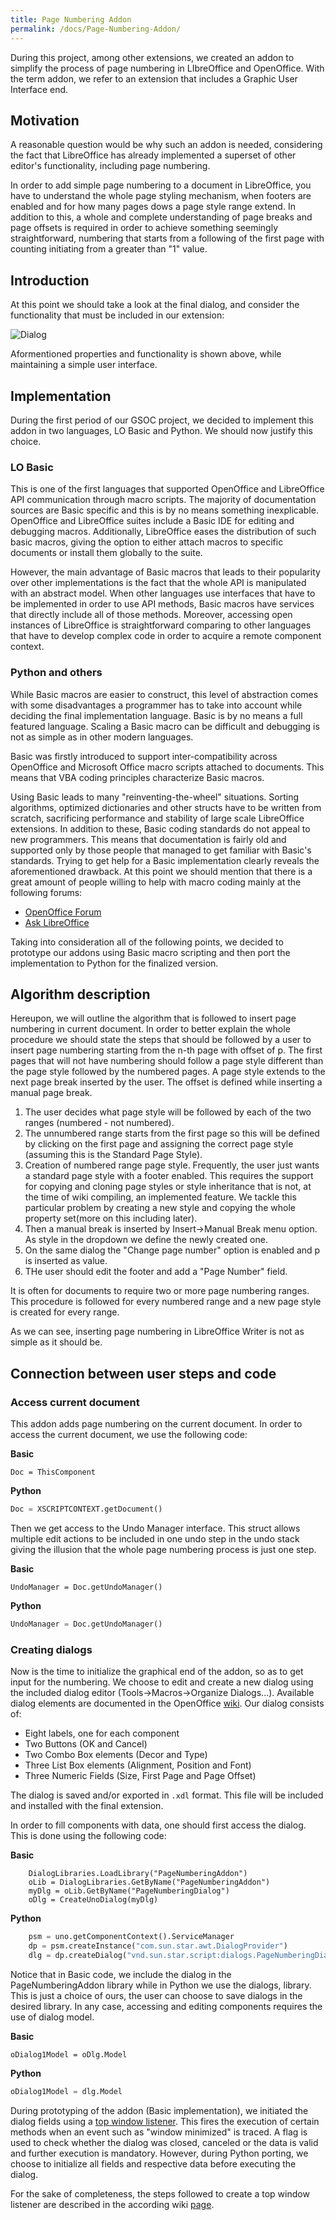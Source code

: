 ```yaml
---
title: Page Numbering Addon
permalink: /docs/Page-Numbering-Addon/
---
```


During this project, among other extensions, we created an addon to simplify the process of page numbering in LIbreOffice and OpenOffice. With the term addon, we refer to an extension that includes a Graphic User Interface end. 

## Motivation
A reasonable question would be why such an addon is needed, considering the fact that LibreOffice has already implemented a superset of other editor's functionality, including page numbering.


In order to add simple page numbering to a document in LibreOffice, you have to understand the whole page styling mechanism, when footers are enabled and for how many pages dows a page style range extend. In addition to this, a whole and complete understanding of page breaks and page offsets is required in order to achieve something seemingly straightforward, numbering that starts from a following of the first page with counting initiating from a greater than "1" value. 
## Introduction
At this point we should take a look at the final dialog, and consider the functionality that must be included in our extension:

![Dialog](https://i.imgur.com/mKqsgTs.png)   

Aformentioned properties and functionality is shown above, while maintaining a simple user interface.

## Implementation
During the first period of our GSOC project, we decided to implement this addon in two languages, LO Basic and Python. We should now justify this choice. 
### LO Basic
This is one of the first languages that supported OpenOffice and LibreOffice API communication through macro scripts. The majority of documentation sources are Basic specific and this is by no means something inexplicable. OpenOffice and LibreOffice suites include a Basic IDE for editing and debugging macros. Additionally, LibreOffice eases the distribution of such basic macros, giving the option to either attach macros to specific documents or install them globally to the suite.

However, the main advantage of Basic macros that leads to their popularity over other implementations is the fact that the whole API is manipulated with an abstract model. When other languages use interfaces that have to be implemented in order to use API methods, Basic macros have services that directly include all of those methods. Moreover, accessing open instances of LibreOffice is straightforward comparing to other languages that have to develop complex code in order to acquire a remote component context.
### Python and others
While Basic macros are easier to construct, this level of abstraction comes with some disadvantages a programmer has to take into account while deciding the final implementation language. Basic is by no means a full featured language. Scaling a Basic macro can be difficult and debugging is not as simple as in other modern languages.
 
Basic was firstly introduced to support inter-compatibility across OpenOffice and Microsoft Office macro scripts attached to documents. This means that VBA coding principles characterize Basic macros. 

Using Basic leads to many "reinventing-the-wheel" situations. Sorting algorithms, optimized dictionaries and other structs have to be written from scratch, sacrificing performance and stability of large scale LibreOffice extensions. 
In addition to these, Basic coding standards do not appeal to new programmers. This means that documentation is fairly old and supported only by those people that managed to get familiar with Basic's standards. Trying to get help for a Basic implementation clearly reveals the aforementioned drawback. At this point we should mention that there is a great amount of people willing to help with macro coding mainly at the following forums:
* [OpenOffice Forum](https://forum.openoffice.org/en/forum/)      
* [Ask LibreOffice](https://ask.libreoffice.org/en/questions/)     

Taking into consideration all of the following points, we decided to prototype our addons using Basic macro scripting and then port the implementation to Python for the finalized version.

## Algorithm description
Hereupon, we will outline the algorithm that is followed to insert page numbering in current document. In order to better explain the whole procedure we should state the steps that should be followed by a user to insert page numbering starting from the n-th page with offset of p.
The first pages that will not have numbering should follow a page style different than the page style followed by the numbered pages. A page style extends to the next page break inserted by the user. The offset is defined while inserting a manual page break.
1. The user decides what page style will be followed by each of the two ranges (numbered - not numbered). 
2. The unnumbered range starts from the first page so this will be defined by clicking on the first page and assigning the correct page style (assuming this is the Standard Page Style).
3. Creation of numbered range page style. Frequently, the user just wants a standard page style with a footer enabled. This requires the support for copying and cloning page styles or style inheritance that is not, at the time of wiki compiling, an implemented feature. We tackle this particular problem by creating a new style and copying the whole property set(more on this including later).
4. Then a manual break is inserted by Insert->Manual Break menu option. As style in the dropdown we define the newly created one.
5. On the same dialog the "Change page number" option is enabled and p is inserted as value.
6. THe user should edit the footer and add a "Page Number" field.

It is often for documents to require two or more page numbering ranges. This procedure is followed for every numbered range and a new page style is created for every range.

As we can see, inserting page numbering in LibreOffice Writer is not as simple as it should be.

## Connection between user steps and code
### Access current document
This addon adds page numbering on the current document. In order to access the current document, we use the following code:

**Basic**
```vba
Doc = ThisComponent
```
**Python**
```Python
Doc = XSCRIPTCONTEXT.getDocument()
```
Then we get access to the Undo Manager interface. This struct allows multiple edit actions to be included in one undo step in the undo stack giving the illusion that the whole page numbering process is just one step.

**Basic**
```vba
UndoManager = Doc.getUndoManager()
```
**Python**
```Python
UndoManager = Doc.getUndoManager()
```
### Creating dialogs
Now is the time to initialize the graphical end of the addon, so as to get input for the numbering. We choose to edit and create a new dialog using the included dialog editor (Tools->Macros->Organize Dialogs...). Available dialog elements are documented in the OpenOffice [wiki](https://wiki.openoffice.org/wiki/Documentation/BASIC_Guide/Control_Elements). 
Our dialog consists of: 
* Eight labels, one for each component
* Two Buttons (OK and Cancel)
* Two Combo Box elements (Decor and Type)
* Three List Box elements (Alignment, Position and Font)
* Three Numeric Fields (Size, First Page and Page Offset)

The dialog is saved and/or exported in `.xdl` format. This file will be included and installed with the final extension.

In order to fill components with data, one should first access the dialog. This is done using the following code:

**Basic**
```vba
	DialogLibraries.LoadLibrary("PageNumberingAddon")
	oLib = DialogLibraries.GetByName("PageNumberingAddon")
	myDlg = oLib.GetByName("PageNumberingDialog")
	oDlg = CreateUnoDialog(myDlg)
```
**Python**
```Python
    psm = uno.getComponentContext().ServiceManager
    dp = psm.createInstance("com.sun.star.awt.DialogProvider")
    dlg = dp.createDialog("vnd.sun.star.script:dialogs.PageNumberingDialog?location=application")
```
Notice that in Basic code, we include the dialog in the PageNumberingAddon library while in Python we use the dialogs, library. This is just a choice of ours, the user can choose to save dialogs in the desired library. In any case, accessing and editing components requires the use of dialog model.

**Basic**
```vba
oDialog1Model = oDlg.Model
```
**Python**
```Python
oDialog1Model = dlg.Model
```
During prototyping of the addon (Basic implementation), we initiated the dialog fields using a [top window listener](https://api.libreoffice.org/docs/idl/ref/interfacecom_1_1sun_1_1star_1_1awt_1_1XTopWindowListener.html). This fires the execution of certain methods when an event such as "window minimized" is traced. A flag is used to check whether the dialog was closed, canceled or the data is valid and further execution is mandatory. However, during Python porting, we choose to initialize all fields and respective data before executing the dialog.    

For the sake of completeness, the steps followed to create a top window listener are described in the according wiki [page](https://github.com/eellak/gsoc2018-librecust/wiki/Event-listeners#window-listeners).